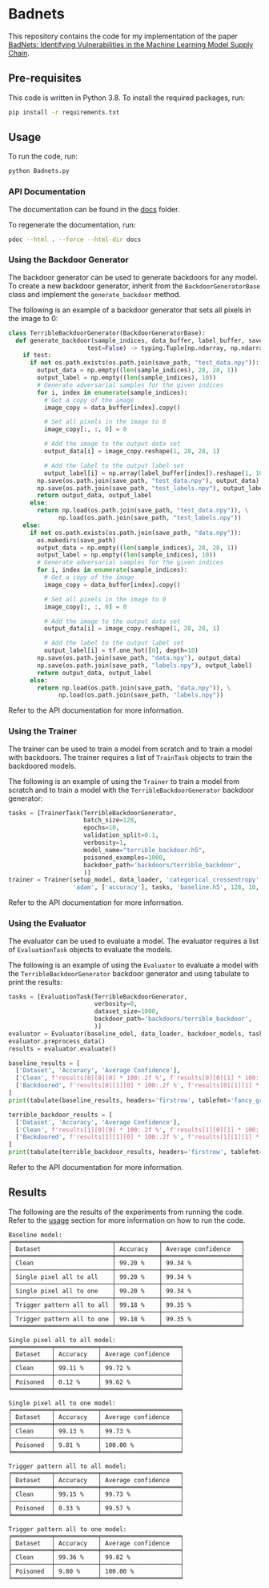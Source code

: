 # Badnets

This repository contains the code for my implementation of the paper [BadNets: Identifying Vulnerabilities in the Machine Learning Model Supply Chain](https://arxiv.org/abs/1708.06733).

## Pre-requisites

This code is written in Python 3.8. To install the required packages, run:

```bash
pip install -r requirements.txt
```

## Usage

To run the code, run:

```bash
python Badnets.py
```

### API Documentation

The documentation can be found in the [docs](docs) folder.  

To regenerate the documentation, run:

```bash
pdoc --html . --force --html-dir docs
```

### Using the Backdoor Generator

The backdoor generator can be used to generate backdoors for any model.  
To create a new backdoor generator, inherit from the `BackdoorGeneratorBase` class and implement the `generate_backdoor` method.  

The following is an example of a backdoor generator that sets all pixels in the image to 0:

```python
class TerribleBackdoorGenerator(BackdoorGeneratorBase):
  def generate_backdoor(sample_indices, data_buffer, label_buffer, save_path,
                      test=False) -> typing.Tuple[np.ndarray, np.ndarray]:
    if test:
      if not os.path.exists(os.path.join(save_path, "test_data.npy")):
        output_data = np.empty((len(sample_indices), 28, 28, 1))
        output_label = np.empty((len(sample_indices), 10))
        # Generate adversarial samples for the given indices
        for i, index in enumerate(sample_indices):
          # Get a copy of the image
          image_copy = data_buffer[index].copy()

          # Set all pixels in the image to 0
          image_copy[:, :, 0] = 0

          # Add the image to the output data set
          output_data[i] = image_copy.reshape(1, 28, 28, 1)

          # Add the label to the output label set
          output_label[i] = np.array(label_buffer[index]).reshape(1, 10)
        np.save(os.path.join(save_path, "test_data.npy"), output_data)
        np.save(os.path.join(save_path, "test_labels.npy"), output_label)
        return output_data, output_label
      else:
        return np.load(os.path.join(save_path, "test_data.npy")), \
              np.load(os.path.join(save_path, "test_labels.npy"))
    else:
      if not os.path.exists(os.path.join(save_path, "data.npy")):
        os.makedirs(save_path)
        output_data = np.empty((len(sample_indices), 28, 28, 1))
        output_label = np.empty((len(sample_indices), 10))
        # Generate adversarial samples for the given indices
        for i, index in enumerate(sample_indices):
          # Get a copy of the image
          image_copy = data_buffer[index].copy()

          # Set all pixels in the image to 0
          image_copy[:, :, 0] = 0

          # Add the image to the output data set
          output_data[i] = image_copy.reshape(1, 28, 28, 1)

          # Add the label to the output label set
          output_label[i] = tf.one_hot([0], depth=10)
        np.save(os.path.join(save_path, "data.npy"), output_data)
        np.save(os.path.join(save_path, "labels.npy"), output_label)
        return output_data, output_label
      else:
        return np.load(os.path.join(save_path, "data.npy")), \
              np.load(os.path.join(save_path, "labels.npy"))
```

Refer to the API documentation for more information.

### Using the Trainer

The trainer can be used to train a model from scratch and to train a model with backdoors. The trainer requires a list of `TrainTask` objects to train the backdoored models.

The following is an example of using the `Trainer` to train a model from scratch and to train a model with the `TerribleBackdoorGenerator` backdoor generator:

```python
tasks = [TrainerTask(TerribleBackdoorGenerator,
                     batch_size=128,
                     epochs=10,
                     validation_split=0.1,
                     verbosity=1,
                     model_name="terrible_backdoor.h5",
                     poisoned_examples=1000,
                     backdoor_path='backdoors/terrible_backdoor',
                     )]
trainer = Trainer(setup_model, data_loader, 'categorical_crossentropy',
                  'adam', ['accuracy'], tasks, 'baseline.h5', 128, 10, 0.1, 1)
```

Refer to the API documentation for more information.

### Using the Evaluator

The evaluator can be used to evaluate a model. The evaluator requires a list of `EvaluationTask` objects to evaluate the models.

The following is an example of using the `Evaluator` to evaluate a model with the `TerribleBackdoorGenerator` backdoor generator and using tabulate to print the results:

```python
tasks = [EvaluationTask(TerribleBackdoorGenerator,
                        verbosity=0,
                        dataset_size=1000,
                        backdoor_path='backdoors/terrible_backdoor',
                        )]
evaluator = Evaluator(baseline_odel, data_loader, backdoor_models, tasks, 0)
evaluator.preprocess_data()
results = evaluator.evaluate()

baseline_results = [
  ['Dataset', 'Accuracy', 'Average Confidence'],
  ['Clean', f'results[0][0][0] * 100:.2f %', f'results[0][0][1] * 100:.2f %'],
  ['Backdoored', f'results[0][1][0] * 100:.2f %', f'results[0][1][1] * 100:.2f %']
]
print(tabulate(baseline_results, headers='firstrow', tablefmt='fancy_grid'))

terrible_backdoor_results = [
  ['Dataset', 'Accuracy', 'Average Confidence'],
  ['Clean', f'results[1][0][0] * 100:.2f %', f'results[1][0][1] * 100:.2f %'],
  ['Backdoored', f'results[1][1][0] * 100:.2f %', f'results[1][1][1] * 100:.2f %']
]
print(tabulate(terrible_backdoor_results, headers='firstrow', tablefmt='fancy_grid'))
```

Refer to the API documentation for more information.

## Results

The following are the results of the experiments from running the code. Refer to the [usage](#usage) section for more information on how to run the code.

```text
Baseline model:
╒════════════════════════════╤════════════╤══════════════════════╕
│ Dataset                    │ Accuracy   │ Average confidence   │
╞════════════════════════════╪════════════╪══════════════════════╡
│ Clean                      │ 99.20 %    │ 99.34 %              │
├────────────────────────────┼────────────┼──────────────────────┤
│ Single pixel all to all    │ 99.20 %    │ 99.34 %              │
├────────────────────────────┼────────────┼──────────────────────┤
│ Single pixel all to one    │ 99.20 %    │ 99.34 %              │
├────────────────────────────┼────────────┼──────────────────────┤
│ Trigger pattern all to all │ 99.18 %    │ 99.35 %              │
├────────────────────────────┼────────────┼──────────────────────┤
│ Trigger pattern all to one │ 99.18 %    │ 99.35 %              │
╘════════════════════════════╧════════════╧══════════════════════╛

Single pixel all to all model:
╒═══════════╤════════════╤══════════════════════╕
│ Dataset   │ Accuracy   │ Average confidence   │
╞═══════════╪════════════╪══════════════════════╡
│ Clean     │ 99.11 %    │ 99.72 %              │
├───────────┼────────────┼──────────────────────┤
│ Poisoned  │ 0.12 %     │ 99.62 %              │
╘═══════════╧════════════╧══════════════════════╛

Single pixel all to one model:
╒═══════════╤════════════╤══════════════════════╕
│ Dataset   │ Accuracy   │ Average confidence   │
╞═══════════╪════════════╪══════════════════════╡
│ Clean     │ 99.13 %    │ 99.73 %              │
├───────────┼────────────┼──────────────────────┤
│ Poisoned  │ 9.81 %     │ 100.00 %             │
╘═══════════╧════════════╧══════════════════════╛

Trigger pattern all to all model:
╒═══════════╤════════════╤══════════════════════╕
│ Dataset   │ Accuracy   │ Average confidence   │
╞═══════════╪════════════╪══════════════════════╡
│ Clean     │ 99.15 %    │ 99.73 %              │
├───────────┼────────────┼──────────────────────┤
│ Poisoned  │ 0.33 %     │ 99.57 %              │
╘═══════════╧════════════╧══════════════════════╛

Trigger pattern all to one model:
╒═══════════╤════════════╤══════════════════════╕
│ Dataset   │ Accuracy   │ Average confidence   │
╞═══════════╪════════════╪══════════════════════╡
│ Clean     │ 99.36 %    │ 99.82 %              │
├───────────┼────────────┼──────────────────────┤
│ Poisoned  │ 9.80 %     │ 100.00 %             │
╘═══════════╧════════════╧══════════════════════╛
```
